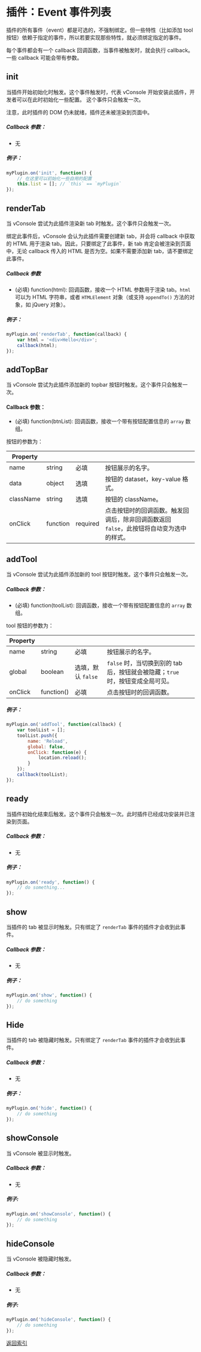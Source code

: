 插件：Event 事件列表
==============================

插件的所有事件（event）都是可选的，不强制绑定。但一些特性（比如添加 tool 按钮）依赖于指定的事件，所以若要实现那些特性，就必须绑定指定的事件。

每个事件都会有一个 callback 回调函数，当事件被触发时，就会执行 callback。一些 callback 可能会带有参数。



## init

当插件开始初始化时触发。这个事件触发时，代表 vConsole 开始安装此插件，开发者可以在此时初始化一些配置。
这个事件只会触发一次。

注意，此时插件的 DOM 仍未就绪，插件还未被渲染到页面中。

##### Callback 参数：
- 无

##### 例子：
```javascript
myPlugin.on('init', function() {
	// 在这里可以初始化一些自用的配置
	this.list = []; // `this` == `myPlugin`
});
```


## renderTab

当 vConsole 尝试为此插件渲染新 tab 时触发。这个事件只会触发一次。

绑定此事件后，vConsole 会认为此插件需要创建新 tab，并会将 callback 中获取的 HTML 用于渲染 tab。因此，只要绑定了此事件，新 tab 肯定会被渲染到页面中，无论 callback 传入的 HTML 是否为空。如果不需要添加新 tab，请不要绑定此事件。

##### Callback 参数
- (必填) function(html): 回调函数，接收一个 HTML 参数用于渲染 tab。`html` 可以为 HTML 字符串，或者 `HTMLElement` 对象（或支持 `appendTo()` 方法的对象，如 jQuery 对象）。

##### 例子：

```javascript
myPlugin.on('renderTab', function(callback) {
	var html = '<div>Hello</div>';
	callback(html);
});
```


## addTopBar

当 vConsole 尝试为此插件添加新的 topbar 按钮时触发。这个事件只会触发一次。

#### Callback 参数：

- (必填) function(btnList): 回调函数，接收一个带有按钮配置信息的 `array` 数组。

按钮的参数为：

Property | | | |
------- | ------- | ------- | -------
name | string | 必填 | 按钮展示的名字。
data | object | 选填 | 按钮的 dataset，key-value 格式。
className | string | 选填 | 按钮的 className。
onClick | function | required | 点击按钮时的回调函数。触发回调后，除非回调函数返回 `false`，此按钮将自动变为选中的样式。



## addTool

当 vConsole 尝试为此插件添加新的 tool 按钮时触发。这个事件只会触发一次。

##### Callback 参数：

- (必填) function(toolList): 回调函数，接收一个带有按钮配置信息的 `array` 数组。

tool 按钮的参数为：

Property | | | |
------- | ------- | ------- | -------
name | string | 必填 | 按钮展示的名字。
global | boolean | 选填，默认 `false` | `false` 时，当切换到别的 tab 后，按钮就会被隐藏；`true` 时，按钮变成全局可见。
onClick | function() | 必填 | 点击按钮时的回调函数。

##### 例子：

```javascript
myPlugin.on('addTool', function(callback) {
	var toolList = [];
	toolList.push({
		name: 'Reload',
		global: false,
		onClick: function(e) {
			location.reload();
		}
	});
	callback(toolList);
});
```


## ready

当插件初始化结束后触发。这个事件只会触发一次。此时插件已经成功安装并已渲染到页面。

##### Callback 参数：

- 无

##### 例子：

```javascript
myPlugin.on('ready', function() {
	// do something...
});
```


## show

当插件的 tab 被显示时触发。只有绑定了 `renderTab` 事件的插件才会收到此事件。

##### Callback 参数：

- 无

##### 例子：

```javascript
myPlugin.on('show', function() {
	// do something
});
```


## Hide

当插件的 tab 被隐藏时触发。只有绑定了 `renderTab` 事件的插件才会收到此事件。

##### Callback 参数：

- 无

##### 例子：

```javascript
myPlugin.on('hide', function() {
	// do something
});
```


## showConsole

当 vConsole 被显示时触发。

##### Callback 参数：

- 无

##### 例子:

```javascript
myPlugin.on('showConsole', function() {
	// do something
});
```


## hideConsole

当 vConsole 被隐藏时触发。

##### Callback 参数：

- 无

##### 例子:

```javascript
myPlugin.on('hideConsole', function() {
	// do something
});
```


[返回索引](./a_doc_index_CN.md)